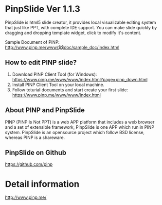 ﻿PinpSlide
Ver 1.1.3
=========

PinpSlide is html5 slide creator, it provides local visualizable editing 
system that just like PPT, with complete IDE support. You can make slide 
quickly by dragging and dropping template widget, click to modify it's
content.

Sample Document of PINP: http://www.pinp.me/www/$$doc/sample_doc/index.html

How to edit PINP slide?
-----------------------
1. Download PINP Client Tool (for Windows): 
   https://www.pinp.me/www/www/index.html?page=pinp_down.html
2. Install PINP Client Tool on your local machine.
3. Follow toturial documents and start create your first slide: 
   https://www.pinp.me/www/www/index.html

About PINP and PinpSlide
------------------------
PINP (PINP Is Not PPT) is a web APP platform that includes a web browser 
and a set of extensible framework, PinpSlide is one APP which run in PINP 
system. PinpSlide is an opensource project which follow BSD license, 
whereas PINP is a shareware.

PinpSlide on Github
-------------------
https://github.com/pinp


Detail information
==================
http://www.pinp.me/
